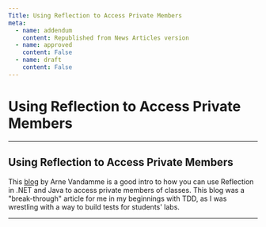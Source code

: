 ```yaml
---
Title: Using Reflection to Access Private Members
meta:
  - name: addendum
    content: Republished from News Articles version
  - name: approved
    content: False
  - name: draft
    content: False
---
```

# Using Reflection to Access Private Members

---
## Using Reflection to Access Private Members
This [blog](http://www.jroller.com/page/CoBraLorD/20040901) by Arne Vandamme is a good intro to how you can use Reflection in .NET and Java to access private members of classes. This blog was a "break-through" article for me in my beginnings with TDD, as I was wrestling with a way to build tests for students' labs.   



---
